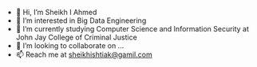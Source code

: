 * 👋 Hi, I’m Sheikh I Ahmed
* 👀 I’m interested in Big Data Engineering
* 🌱 I’m currently studying Computer Science and Information Security at John Jay College of Criminal Justice
* 💞️ I’m looking to collaborate on ...
* 📫 Reach me at sheikhishtiak@gamil.com

